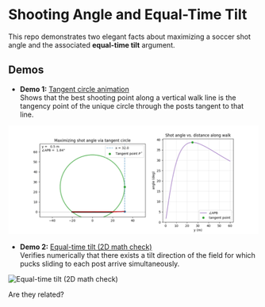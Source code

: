 # Shooting Angle and Equal-Time Tilt

This repo demonstrates two elegant facts about maximizing a soccer shot angle and the associated **equal-time tilt** argument.

## Demos

- **Demo 1:** [Tangent circle animation](https://github.com/microprediction/shootingangle/blob/main/shot_angle_tangent_circle.gif)  
  Shows that the best shooting point along a vertical walk line is the tangency point of the unique circle through the posts tangent to that line.


![](https://github.com/microprediction/shootingangle/blob/main/shot_angle_tangent_circle.gif)

- **Demo 2:** [Equal-time tilt (2D math check)](https://github.com/microprediction/shootingangle/blob/main/equal_time_slide_3d.gif)  
  Verifies numerically that there exists a tilt direction of the field for which pucks sliding to each post arrive simultaneously.


![Equal-time tilt (2D math check)](https://github.com/microprediction/shootingangle/blob/main/equal_time_slide_3d.gif)


Are they related? 
